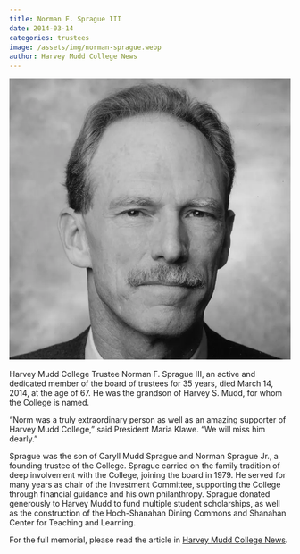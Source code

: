 ```yaml
---
title: Norman F. Sprague III
date: 2014-03-14
categories: trustees
image: /assets/img/norman-sprague.webp
author: Harvey Mudd College News
---
```

![Norman F. Sprague III](/assets/img/norman-sprague.webp)

Harvey Mudd College Trustee Norman F. Sprague III, an active and dedicated member of the board of trustees for 35 years, died March 14, 2014, at the age of 67. He was the grandson of Harvey S. Mudd, for whom the College is named.

“Norm was a truly extraordinary person as well as an amazing supporter of Harvey Mudd College,” said President Maria Klawe. “We will miss him dearly.”

Sprague was the son of Caryll Mudd Sprague and Norman Sprague Jr., a founding trustee of the College. Sprague carried on the family tradition of deep involvement with the College, joining the board in 1979. He served for many years as chair of the Investment Committee, supporting the College through financial guidance and his own philanthropy. Sprague donated generously to Harvey Mudd to fund multiple student scholarships, as well as the construction of the Hoch-Shanahan Dining Commons and Shanahan Center for Teaching and Learning.

For the full memorial, please read the article in [Harvey Mudd College News](https://www.hmc.edu/about-hmc/2014/03/25/longtime-trustee-norman-f-sprague-iii-dies/).
